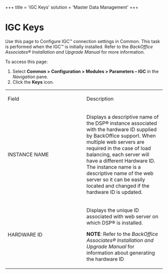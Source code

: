 +++
title = 'IGC Keys'
solution = 'Master Data Management'
+++

# IGC Keys

<div class="use">

Use this page to Configure IGC™ connection settings in Common. This task
is performed when the IGC™ is initially installed. Refer to the
*BackOffice Associates® Installation and Upgrade Manual* for more
information.

</div>

To access this page:

1.  Select **Common \> Configuration \> Modules \> Parameters – IGC** in
    the *Navigation* pane.
2.  Click the **Keys** icon.

<table>
<colgroup>
<col style="width: 50%" />
<col style="width: 50%" />
</colgroup>
<tbody>
<tr class="odd">
<td><p>Field</p></td>
<td><p>Description</p></td>
</tr>
<tr class="even">
<td><p>INSTANCE NAME</p></td>
<td><p>Displays a descriptive name of the DSP® instance associated with the hardware ID supplied by BackOffice support. When multiple web servers are required in the case of load balancing, each server will have a different Hardware ID. The instance name is a descriptive name of the web server so it can be easily located and changed if the hardware ID is updated.</p></td>
</tr>
<tr class="odd">
<td><p>HARDWARE ID</p></td>
<td><p>Displays the unique ID associated with web server on which DSP® is installed.</p>
<p><strong>NOTE</strong>: Refer to the <em>BackOffice Associates® Installation and Upgrade Manual</em> for information about generating the hardware ID</p></td>
</tr>
</tbody>
</table>
